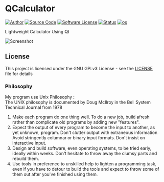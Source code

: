 # QCalculator

[![Author](http://img.shields.io/badge/author-Kuroyasha512-blue.svg)](https://gitlab.com/Kuroyasha512)
[![Source Code](http://img.shields.io/badge/source-Kuroyasha512/QCalculator-blue.svg)](https://gitlab.com/Kuroyasha512/QCalculator/tree/master/source)
[![Software License](https://img.shields.io/badge/license-GNU_GPLv3-brightgreen.svg)](https://gitlab.com/Kuroyasha512/QCalculator#license)
[![Status](https://img.shields.io/badge/Status-Development-red.svg)](https://gitlab.com/Kuroyasha512/QCalculator/blob/master/README.md)
[![os](https://img.shields.io/badge/os-GNU/Linux-red.svg)](https://www.gnu.org/gnu/linux-and-gnu.en.html)

Lightweight Calculator Using Qt  

![Screenshot](https://gitlab.com/Kuroyasha512/QCalculator/raw/master/screenshot/Screenshot%20from%202018-11-18%2013-19-12.png?inline=false)

## License

This project is licensed under the GNU GPLv3 License - see the [LICENSE](https://gitlab.com/Kuroyasha512/keycode/blob/master/LICENSE) file for details

### Philosophy
My program use Unix Philosophy :  
The UNIX philosophy is documented by Doug McIlroy in the Bell System Technical Journal from 1978  
1. Make each program do one thing well. To do a new job, build afresh rather than complicate old programs by adding new "features".
2. Expect the output of every program to become the input to another, as yet unknown, program. Don't clutter output with extraneous information. Avoid stringently columnar or binary input formats. Don't insist on interactive input.
3. Design and build software, even operating systems, to be tried early, ideally within weeks. Don't hesitate to throw away the clumsy parts and rebuild them.
4. Use tools in preference to unskilled help to lighten a programming task, even if you have to detour to build the tools and expect to throw some of them out after you've finished using them.


